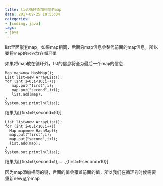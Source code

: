 ```yaml
---
title: list循环添加相同的map
date: 2017-09-25 10:55:04
categories:
- [coding, java]
tags: 
- java
---
```


list里面嵌套map，如果map相同，后面的map信息会替代前面的map信息，所以要将map的new放在循环里

如果将map放在循环外，list的信息将全为最后一个map的信息

```
Map map=new HashMap();
List list=new ArrayList();
for (int i=0;i<10;i++){
   map.put("first",i);
   map.put("second",i+1);
   list.add(map);
}
System.out.println(list);
```
结果为[{first=9,second=10}]

```
List list=new ArrayList();
for (int i=0;i<10;i++){
  Map map=new HashMap();
  map.put("first",i);
  map.put("second",i+1);
  list.add(map);
}
System.out.println(list);
```

结果为[{first=0,second=1},.....,{first=9,second=10}]

因为map添加相同的键，后面的值会覆盖前面的值，所以我们在循环的时候需要重新new这个map